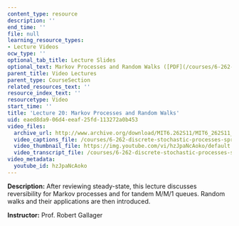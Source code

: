 ```yaml
---
content_type: resource
description: ''
end_time: ''
file: null
learning_resource_types:
- Lecture Videos
ocw_type: ''
optional_tab_title: Lecture Slides
optional_text: Markov Processes and Random Walks ([PDF](/courses/6-262-discrete-stochastic-processes-spring-2011/resources/mit6_262s11_lec20))
parent_title: Video Lectures
parent_type: CourseSection
related_resources_text: ''
resource_index_text: ''
resourcetype: Video
start_time: ''
title: 'Lecture 20: Markov Processes and Random Walks'
uid: eaed8da9-06d4-eeaf-25fd-113272a0b453
video_files:
  archive_url: http://www.archive.org/download/MIT6.262S11/MIT6_262S11_lec20_300k.mp4
  video_captions_file: /courses/6-262-discrete-stochastic-processes-spring-2011/d9cff5d3b628513685f65895ebb9cd80_hzJpaNcAoko.vtt
  video_thumbnail_file: https://img.youtube.com/vi/hzJpaNcAoko/default.jpg
  video_transcript_file: /courses/6-262-discrete-stochastic-processes-spring-2011/c1c58ddff50e29b2d3fe20dfaa0f4669_hzJpaNcAoko.pdf
video_metadata:
  youtube_id: hzJpaNcAoko
---
```


**Description:** After reviewing steady-state, this lecture discusses reversibility for Markov processes and for tandem M/M/1 queues. Random walks and their applications are then introduced.

**Instructor:** Prof. Robert Gallager




